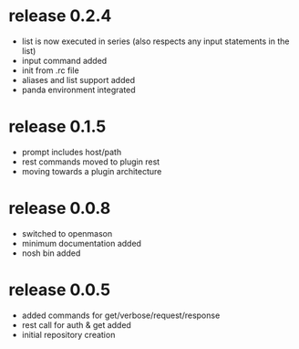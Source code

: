 # release 0.2.4
 * list is now executed in series (also respects any input statements in the list)
 * input command added
 * init from .rc file
 * aliases and list support added
 * panda environment integrated

# release 0.1.5
 * prompt includes host/path
 * rest commands moved to plugin rest
 * moving towards a plugin architecture

# release 0.0.8
 * switched to openmason
 * minimum documentation added
 * nosh bin added

# release 0.0.5
 * added commands for get/verbose/request/response
 * rest call for auth & get added
 * initial repository creation
